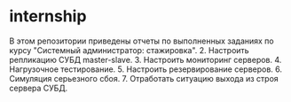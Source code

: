 # internship
В этом репозитории приведены отчеты по выполненных заданиях по курсу "Системный администратор: стажировка".
2.	Настроить репликацию СУБД master-slave.
3.	Настроить мониторинг серверов.
4.	Нагрузочное тестирование.
5.	Настроить резервирование серверов.
6.	Симуляция серьезного сбоя.
7.	Отработать ситуацию выхода из строя сервера СУБД.
